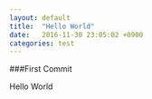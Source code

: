 ```yaml
---
layout: default
title:  "Hello World"
date:   2016-11-30 23:05:02 +0900
categories: test
---
```


###First Commit

Hello World

